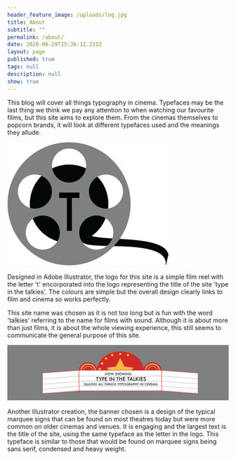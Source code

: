 ```yaml
---
header_feature_image: /uploads/log.jpg
title: About
subtitle: ""
permalink: /about/
date: 2020-06-29T15:36:12.231Z
layout: page
published: true
tags: null
description: null
show: true
---
```

This blog will cover all things typography in cinema. Typefaces may be the last thing we think we pay any attention to when watching our favourite films, but this site aims to explore them. From the cinemas themselves to popcorn brands, it will look at different typefaces used and the meanings they allude. 

![](../uploads/type-blog-logo.png)

Designed in Adobe Illustrator, the logo for this site is a simple film reel with the letter 't' encorporated into the logo representing the title of the site 'type in the talkies'. The colours are simple but the overall design clearly links to film and cinema so works perfectly. 

This site name was chosen as it is not too long but is fun with the word 'talkies' referring to the name for films with sound. Although it is about more than just films, it is about the whole viewing experience, this still seems to communicate the general purpose of this site. 

![](../uploads/banner-image-2.png)

Another Illustrator creation, the banner chosen is a design of the typical marquee signs that can be found on most theatres today but were more common on older cinemas and venues. It is engaging and the largest text is the title of the site, using the same typeface as the letter in the logo. This typeface is similar to those that would be found on marquee signs being sans serif, condensed and heavy weight.